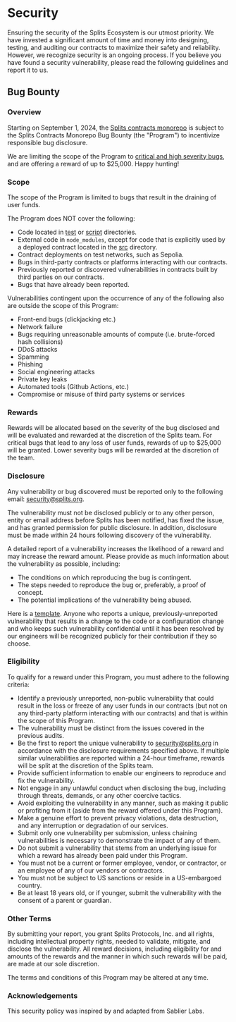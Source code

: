 # Security

Ensuring the security of the Splits Ecosystem is our utmost priority. We have invested a significant amount of time and money into 
designing, testing, and auditing our contracts to maximize their safety and reliability. However, we recognize security is an ongoing process.
If you believe you have found a security vulnerability, please read the following guidelines and report it to us.

## Bug Bounty

### Overview

Starting on September 1, 2024, the [Splits contracts monorepo](https://github.com/0xSplits/splits-contracts-monorepo) is subject to
the Splits Contracts Monorepo Bug Bounty (the "Program") to incentivize responsible bug disclosure.

We are limiting the scope of the Program to [critical and high severity bugs](https://immunefi.com/immunefi-vulnerability-severity-classification-system-v2-3/), and are offering a reward of up to
$25,000. Happy hunting!

### Scope

The scope of the Program is limited to bugs that result in the draining of user funds.

The Program does NOT cover the following:

- Code located in [test](./test) or [script](./script) directories.
- External code in `node_modules`, except for code that is explicitly used by a deployed contract located in the
  [src](./src) directory.
- Contract deployments on test networks, such as Sepolia.
- Bugs in third-party contracts or platforms interacting with our contracts.
- Previously reported or discovered vulnerabilities in contracts built by third parties on our contracts.
- Bugs that have already been reported.

Vulnerabilities contingent upon the occurrence of any of the following also are outside the scope of this Program:

- Front-end bugs (clickjacking etc.)
- Network failure
- Bugs requiring unreasonable amounts of compute (i.e. brute-forced hash collisions)
- DDoS attacks
- Spamming
- Phishing
- Social engineering attacks
- Private key leaks
- Automated tools (Github Actions, etc.)
- Compromise or misuse of third party systems or services

### Rewards

Rewards will be allocated based on the severity of the bug disclosed and will be evaluated and rewarded at the
discretion of the Splits team. For critical bugs that lead to any loss of user funds, rewards of up to $25,000
will be granted. Lower severity bugs will be rewarded at the discretion of the team.

### Disclosure

Any vulnerability or bug discovered must be reported only to the following email:
[security@splits.org](mailto:security@splits.org).

The vulnerability must not be disclosed publicly or to any other person, entity or email address before Splits has
been notified, has fixed the issue, and has granted permission for public disclosure. In addition, disclosure must be
made within 24 hours following discovery of the vulnerability.

A detailed report of a vulnerability increases the likelihood of a reward and may increase the reward amount. Please
provide as much information about the vulnerability as possible, including:

- The conditions on which reproducing the bug is contingent.
- The steps needed to reproduce the bug or, preferably, a proof of concept.
- The potential implications of the vulnerability being abused.

Here is a [template](https://immunefisupport.zendesk.com/hc/en-us/articles/12435277406481-Bug-Report-Template).
Anyone who reports a unique, previously-unreported vulnerability that results in a change to the code or a configuration
change and who keeps such vulnerability confidential until it has been resolved by our engineers will be recognized
publicly for their contribution if they so choose.

### Eligibility

To qualify for a reward under this Program, you must adhere to the following criteria:

- Identify a previously unreported, non-public vulnerability that could result in the loss or freeze of any user funds
  in our contracts (but not on any third-party platform interacting with our contracts) and that is within the scope of this
  Program.
- The vulnerability must be distinct from the issues covered in the previous audits.
- Be the first to report the unique vulnerability to [security@splits.org](mailto:security@splits.org) in accordance
  with the disclosure requirements specified above. If multiple similar vulnerabilities are reported within a 24-hour
  timeframe, rewards will be split at the discretion of the Splits team.
- Provide sufficient information to enable our engineers to reproduce and fix the vulnerability.
- Not engage in any unlawful conduct when disclosing the bug, including through threats, demands, or any other coercive
  tactics.
- Avoid exploiting the vulnerability in any manner, such as making it public or profiting from it (aside from the reward
  offered under this Program).
- Make a genuine effort to prevent privacy violations, data destruction, and any interruption or degradation of our services.
- Submit only one vulnerability per submission, unless chaining vulnerabilities is necessary to demonstrate the impact
  of any of them.
- Do not submit a vulnerability that stems from an underlying issue for which a reward has already been paid under this
  Program.
- You must not be a current or former employee, vendor, or contractor, or an employee of any of our
  vendors or contractors.
- You must not be subject to US sanctions or reside in a US-embargoed country.
- Be at least 18 years old, or if younger, submit the vulnerability with the consent of a parent or guardian.

### Other Terms

By submitting your report, you grant Splits Protocols, Inc. and all rights, including intellectual property rights, needed to
validate, mitigate, and disclose the vulnerability. All reward decisions, including eligibility for and amounts of the
rewards and the manner in which such rewards will be paid, are made at our sole discretion.

The terms and conditions of this Program may be altered at any time.

### Acknowledgements

This security policy was inspired by and adapted from Sablier Labs.
